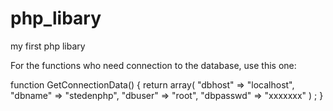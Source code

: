 # php_libary
my first php libary

For the functions who need connection to the database, use this one:

function GetConnectionData()
{
    return array( "dbhost" => "localhost",
        "dbname" => "stedenphp",
        "dbuser" => "root",
        "dbpasswd" => "xxxxxxx" ) ;
}
